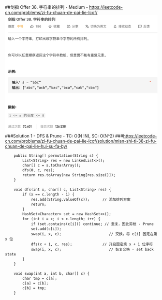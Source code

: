 ##剑指 Offer 38. 字符串的排列 - Medium - https://leetcode-cn.com/problems/zi-fu-chuan-de-pai-lie-lcof/
![img of offer_38](imgs/offer%2038.png)
###Solution 1 - DFS & Prune - TC: O(N !N), SC: O(N^2)
###https://leetcode-cn.com/problems/zi-fu-chuan-de-pai-lie-lcof/solution/mian-shi-ti-38-zi-fu-chuan-de-pai-lie-hui-su-fa-by/
```
    public String[] permutation(String s) {
        List<String> res = new LinkedList<>();
        char[] c = s.toCharArray();
        dfs(0, c, res);
        return res.toArray(new String[res.size()]);
    }

    void dfs(int x, char[] c, List<String> res) {
        if (x == c.length - 1) {
            res.add(String.valueOf(c));      // 添加排列方案
            return;
        }
        HashSet<Character> set = new HashSet<>();
        for (int i = x; i < c.length; i++) {
            if (set.contains(c[i])) continue; // 重复，因此剪枝 - Prune
            set.add(c[i]);
            swap(i, x, c);                      // 交换，将 c[i] 固定在第 x 位
            dfs(x + 1, c, res);              // 开启固定第 x + 1 位字符
            swap(i, x, c);                      // 恢复交换 - set back state
        }
    }

    void swap(int a, int b, char[] c) {
        char tmp = c[a];
        c[a] = c[b];
        c[b] = tmp;
    }
```